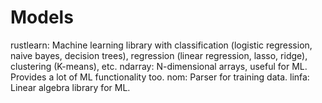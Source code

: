 # Models

rustlearn: Machine learning library with classification (logistic regression, naive bayes, decision trees), regression (linear regression, lasso, ridge), clustering (K-means), etc.
ndarray: N-dimensional arrays, useful for ML. Provides a lot of ML functionality too.
nom: Parser for training data.
linfa: Linear algebra library for ML.
